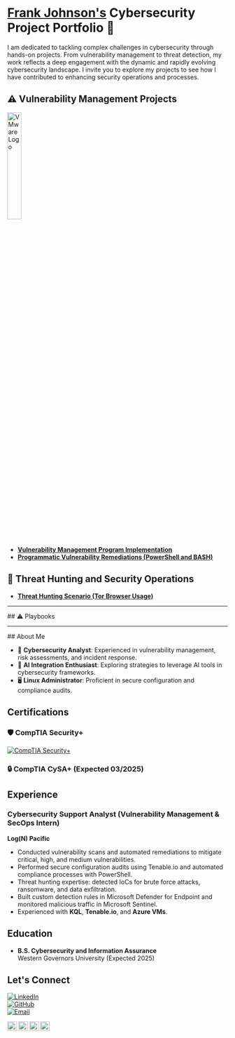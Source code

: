 # <a href="https://www.linkedin.com/in/security101/">Frank Johnson's</a> Cybersecurity Project Portfolio 🔐
I am dedicated to tackling complex challenges in cybersecurity through hands-on projects. From vulnerability management to threat detection, my work reflects a deep engagement with the dynamic and rapidly evolving cybersecurity landscape. I invite you to explore my projects to see how I have contributed to enhancing security operations and processes.
## ⚠️ Vulnerability Management Projects

<img src="https://www.x-od.com/wp-content/uploads/2023/10/VM-VRT-WHT.png" alt="VMware Logo" width="25%" style="pointer-events: none;">

- **[Vulnerability Management Program Implementation](https://github.com/frankjohnson-cyber/vulnerability-management-program-implementation)**
- **[Programmatic Vulnerability Remediations (PowerShell and BASH)](https://github.com/frankjohnson-cyber/programmatic-vulnerability-remediations)**

## 🚨 Threat Hunting and Security Operations

- **[Threat Hunting Scenario (Tor Browser Usage)](https://github.com/FrankJohnson-cyber/threat-hunting-tor2)**
  
<hr/>
## ⚠️ Playbooks
<hr/>
## About Me

- 🔐 **Cybersecurity Analyst**: Experienced in vulnerability management, risk assessments, and incident response.
- 🤖 **AI Integration Enthusiast**: Exploring strategies to leverage AI tools in cybersecurity frameworks.
- 🖥️ **Linux Administrator**: Proficient in secure configuration and compliance audits.
## Certifications

### 🛡️ CompTIA Security+
[![CompTIA Security+](https://img.shields.io/badge/Certification-Security%2B-blue)](https://www.credly.com/badges/your-security+-certification-id)

### 🔒 CompTIA CySA+ (Expected 03/2025)

## Experience

### Cybersecurity Support Analyst (Vulnerability Management & SecOps Intern)  
**Log(N) Pacific**  
- Conducted vulnerability scans and automated remediations to mitigate critical, high, and medium vulnerabilities.  
- Performed secure configuration audits using Tenable.io and automated compliance processes with PowerShell.  
- Threat hunting expertise: detected IoCs for brute force attacks, ransomware, and data exfiltration.  
- Built custom detection rules in Microsoft Defender for Endpoint and monitored malicious traffic in Microsoft Sentinel.  
- Experienced with **KQL**, **Tenable.io**, and **Azure VMs**.  

## Education

- **B.S. Cybersecurity and Information Assurance**  
  Western Governors University (Expected 2025)

## Let's Connect

[![LinkedIn](https://img.shields.io/badge/LinkedIn-Connect-blue)](https://linkedin.com/in/cybersecurity101)  
[![GitHub](https://img.shields.io/badge/GitHub-FrankJohnson--cyber-lightgrey)](https://github.com/FrankJohnson-cyber)  
[![Email](https://img.shields.io/badge/Email-FRANKJSEC%40gmail.com-red)](mailto:FRANKJSEC@gmail.com)

[<img align="left" alt="___________ | YouTube" width="22px" src="https://cdn.jsdelivr.net/npm/simple-icons@v3/icons/twitch.svg" />][twitch]
[<img align="left" alt="___________ | Twitter" width="22px" src="https://cdn.jsdelivr.net/npm/simple-icons@v3/icons/twitter.svg" />][twitter]
[<img align="left" alt="___________ | LinkedIn" width="22px" src="https://cdn.jsdelivr.net/npm/simple-icons@v3/icons/linkedin.svg" />][linkedin]
[<img align="left" alt="___________ | Instagram" width="22px" src="https://cdn.jsdelivr.net/npm/simple-icons@v3/icons/instagram.svg" />][instagram]

[twitter]: https://twitter.com/realchesscoach
[twitch]: https://www.twitch.tv/chesscoachnet
[instagram]: https://www.instagram.com/chesscoachnet
[linkedin]: https://linkedin.com/in/security101

<!--
<img width="35" alt="image" src="https://github.com/user-attachments/assets/2f41c7cd-5ea8-4475-b451-a37161b6c3fb"> 
<img width="35" alt="image" src="https://github.com/user-attachments/assets/77649969-9910-4994-8b96-74a116cfb2a8">
-->
